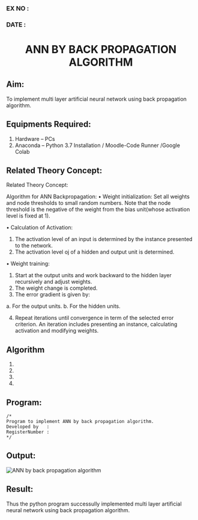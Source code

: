### EX NO : 
### DATE  :
# <p align="center"> ANN BY BACK PROPAGATION ALGORITHM </p>
## Aim:
   To implement multi layer artificial neural network using back propagation algorithm.
## Equipments Required:
1. Hardware – PCs
2. Anaconda – Python 3.7 Installation / Moodle-Code Runner /Google Colab

## Related Theory Concept:
Related Theory  Concept: 

 Algorithm for ANN Backpropagation: 
• Weight initialization: 
        Set all weights and node thresholds to small random numbers. Note that the node threshold is the negative of the weight from the bias unit(whose activation level is fixed at 1). 

• Calculation of Activation: 
1.	The activation level of an input is determined by the instance presented to the network. 
2.	The activation level oj of a hidden and output unit is determined. 

• Weight training: 
1.	Start at the output units and work backward to the hidden layer recursively and adjust weights. 
2.	The weight change is completed. 
3.	The error gradient is given by: 

a.	For the output units. 
b.	For the hidden units. 

4.	Repeat iterations until convergence in term of the selected error criterion. An iteration includes presenting an instance, calculating activation and modifying weights. 

## Algorithm
1.
2.
3.
4.

## Program:
```
/*
Program to implement ANN by back propagation algorithm.
Developed by   :
RegisterNumber :  
*/
```

## Output:
![ANN by back propagation algorithm](XXX.png)


## Result:
Thus the python program successully implemented multi layer artificial neural network using back propagation algorithm.
